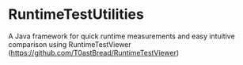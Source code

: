 # RuntimeTestUtilities
A Java framework for quick runtime measurements and easy intuitive comparison using RuntimeTestViewer (https://github.com/T0astBread/RuntimeTestViewer)
